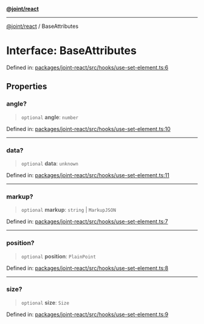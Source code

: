 [**@joint/react**](../README.md)

***

[@joint/react](../README.md) / BaseAttributes

# Interface: BaseAttributes

Defined in: [packages/joint-react/src/hooks/use-set-element.ts:6](https://github.com/samuelgja/joint/blob/main/packages/joint-react/src/hooks/use-set-element.ts#L6)

## Properties

### angle?

> `optional` **angle**: `number`

Defined in: [packages/joint-react/src/hooks/use-set-element.ts:10](https://github.com/samuelgja/joint/blob/main/packages/joint-react/src/hooks/use-set-element.ts#L10)

***

### data?

> `optional` **data**: `unknown`

Defined in: [packages/joint-react/src/hooks/use-set-element.ts:11](https://github.com/samuelgja/joint/blob/main/packages/joint-react/src/hooks/use-set-element.ts#L11)

***

### markup?

> `optional` **markup**: `string` \| `MarkupJSON`

Defined in: [packages/joint-react/src/hooks/use-set-element.ts:7](https://github.com/samuelgja/joint/blob/main/packages/joint-react/src/hooks/use-set-element.ts#L7)

***

### position?

> `optional` **position**: `PlainPoint`

Defined in: [packages/joint-react/src/hooks/use-set-element.ts:8](https://github.com/samuelgja/joint/blob/main/packages/joint-react/src/hooks/use-set-element.ts#L8)

***

### size?

> `optional` **size**: `Size`

Defined in: [packages/joint-react/src/hooks/use-set-element.ts:9](https://github.com/samuelgja/joint/blob/main/packages/joint-react/src/hooks/use-set-element.ts#L9)

